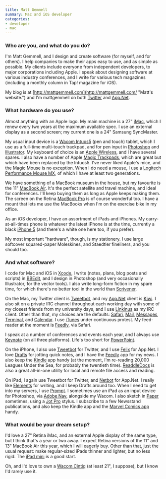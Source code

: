 ```yaml
---
title: Matt Gemmell
summary: Mac and iOS developer
categories:
- developer
- mac
---
```


### Who are you, and what do you do?

I'm Matt Gemmell, and I design and create software (for myself, and for others). I help companies to make their apps easy to use, and as simple as possible. My clients include everyone from independent developers, to major corporations including Apple. I speak about designing software at various industry conferences, and I write for various tech magazines (including a monthly column in Tap! magazine for iOS).

My blog is at [http://mattgemmell.com](http://mattgemmell.com/ "Matt's website.") and I'm mattgemmell on both [Twitter](https://twitter.com/mattgemmell "Matt on Twitter.") and [App.Net](https://alpha.app.net/mattgemmell "Matt on App.net.").

### What hardware do you use?

Almost anything with an Apple logo. My main machine is a 27" [iMac][], which I renew every two years at the maximum available spec. I use an external display as a second screen; my current one is a 24" Samsung SyncMaster.

My usual input device is a [Wacom Intuos5][intuos] (pen and touch) tablet, which I use as a full-time multi-touch trackpad, and for pen input in [Photoshop][] and [Illustrator][]. My keyboard of choice is an [Apple Wireless][keyboard], and I have several spares. I also have a number of Apple [Magic Trackpads][magic-trackpad], which are great but which have been replaced by the Intuos5. I've never liked Apple's mice, and the Magic Mouse is no exception. When I do need a mouse, I use a [Logitech Performance Mouse MX][performance-mouse-mx], of which I have at least two generations.

We have something of a MacBook museum in the house, but my favourite is the 11" [MacBook Air][macbook-air]. It's the perfect satellite and travel machine, and ideal for conferences. I'll keep buying them as long as Apple keeps making them. The screen on the Retina [MacBook Pro][macbook-pro] is of course wonderful too. I have a mount that lets me use the MacBooks when I'm on the exercise bike in my office.

As an iOS developer, I have an assortment of iPads and iPhones. My carry-at-all-times phone is whatever the latest iPhone is at the time, currently a black [iPhone 5][iphone-5] (and there's a white one here too, if you prefer).

My most important "hardware", though, is my stationery. I use large softcover squared-paper Moleskines, and Staedtler fineliners, and you should too.

### And what software?

I code for Mac and iOS in [Xcode][], I write (notes, plans, blog posts and scripts) in [BBEdit][], and I design in Photoshop (and very occasionally Illustrator, for the vector tools). I also write long-form fiction in my spare time, for which there's no better tool in the world than [Scrivener][].

On the Mac, my Twitter client is [Tweetbot][], and my [App.Net][] client is [Kiwi][]. I also sit on a private IRC channel throughout each working day with some of my closest friends from my university days, and I use [Linkinus][] as my IRC client. Other than that, my choices are the defaults: [Safari][], [Mail][], [Messages][], [Terminal][], and [Calendar][ical]. I use [iTunes][] under continuous protest. My feed-reader at the moment is [Feedly][], via Safari.

I speak at a number of conferences and events each year, and I always use [Keynote][] (on all three platforms). Life's too short for [PowerPoint][].

On the iPhone, I also use [Tweetbot][tweetbot-ios] for Twitter, and I use [Felix][felix-ios] for App.Net. I love [Drafts][drafts-ios] for jotting quick notes, and I have the [Feedly][feedly-ios] app for my news. I also keep the [Kindle][kindle-ios] app handy (at the moment, I'm re-reading 20,000 Leagues Under the Sea, for probably the twentieth time). [ReaddleDocs][documents-ios] is also a great all-in-one utility for local and remote file access and reading.

On iPad, I again use Tweetbot for Twitter, and [Netbot][netbot-ios] for App.Net. I really like [Elements][elements-ios] for writing, and I keep Drafts around too. When I need to get into my servers, I use [Prompt][prompt-ios]. I sometimes use an iPad as an input device for Photoshop, via [Adobe Nav][nav-ios], alongside my Wacom. I also sketch in [Paper][paper-ios] sometimes, using a [Jot Pro][jot-pro] stylus. I subscribe to a few Newsstand publications, and also keep the Kindle app and the [Marvel Comics app][marvel-comics-ios] handy.

### What would be your dream setup?

I'd love a 27" Retina iMac, and an external Apple display of the same type, but I think that's a year or two away. I expect Retina versions of the 11" and 13" MacBook Air this year, which I will eagerly buy. Other than that, just the usual request: make regular-sized iPads thinner and lighter, but no less rigid. The [iPad mini][ipad-mini] is a good start.

Oh, and I'd love to own a [Wacom Cintiq][cintiq] (at least 21", I suppose), but I know I'd rarely use it.

[app.net]: https://app.net "A social network."
[bbedit]: http://www.barebones.com/products/bbedit/ "A text editor for the Mac."
[cintiq]: https://www.wacom.com/en/us/cintiq "A computer screen you can draw on."
[documents-ios]: https://readdle.com/products/documents/ "A document/media viewing app."
[drafts-ios]: https://agiletortoise.com/drafts/ "A note taking app."
[elements-ios]: https://itunes.apple.com/us/app/elements-for-dropbox-markdown/id382752422 "A text editor app with support for DropBox and Markdown."
[feedly-ios]: https://itunes.apple.com/us/app/feedly/id396069556 "An app for the feed reading service."
[feedly]: https://feedly.com/ "A feed reader."
[felix-ios]: https://directory.app.net/app/46/felix/ "An App.net client app."
[ical]: https://en.wikipedia.org/wiki/Calendar_(Apple) "The calendar software included with macOS."
[illustrator]: https://www.adobe.com/products/illustrator.html "A vector graphics editor."
[imac]: https://www.apple.com/imac/ "An all-in-one computer."
[intuos]: https://www.wacom.com/en-us/products/pen-tablets/intuos "A pen tablet."
[ipad-mini]: https://www.apple.com/ipad-mini/ "A 7.9 inch tablet device."
[iphone-5]: https://en.wikipedia.org/wiki/IPhone_5 "A smartphone."
[itunes]: https://www.apple.com/itunes/ "A jukebox application and online store."
[jot-pro]: https://www.adonit.net/jot/pro/ "A fine-tip stylus."
[keyboard]: https://www.apple.com/keyboard/ "The keyboard."
[keynote]: https://www.apple.com/keynote/ "Presentation software for the Mac."
[kindle-ios]: https://itunes.apple.com/gb/app/kindle/id302584613 "An iPhone app for accessing Kindle content from Amazon."
[kiwi]: https://kiwi-app.net/ "An App.net client for the Mac."
[linkinus]: https://en.wikipedia.org/wiki/Linkinus "An IRC client for Mac OS X."
[macbook-air]: https://www.apple.com/macbook-air/ "A very thin laptop."
[macbook-pro]: https://www.apple.com/macbook-pro/ "A laptop."
[magic-trackpad]: https://en.wikipedia.org/wiki/Magic_Trackpad "A trackpad for desktop machines."
[mail]: https://en.wikipedia.org/wiki/Mail_(application) "The default Mac OS X mail client."
[marvel-comics-ios]: https://itunes.apple.com/us/app/marvel-comics/id350027738 "A comic reading app."
[messages]: https://en.wikipedia.org/wiki/Messages_(application) "A chat client for Mac."
[nav-ios]: https://itunes.apple.com/us/app/adobe-nav-for-photoshop/id426614130 "A helper app for Photoshop."
[netbot-ios]: https://www.imore.com/netbot-iphone-and-ipad-review "An App.net client app."
[paper-ios]: https://www.fiftythree.com/paper "A notebook/drawing app."
[performance-mouse-mx]: https://www.logitech.com/en-us/product/performance-mouse-mx "A wireless laser mouse."
[photoshop]: https://www.adobe.com/products/photoshop.html "A bitmap image editor."
[powerpoint]: https://products.office.com/en-us/powerpoint "Presentation software."
[prompt-ios]: https://itunes.apple.com/us/app/prompt/id421507115 "An SSH client for iOS."
[safari]: https://www.apple.com/safari/ "A fast web browser."
[scrivener]: http://literatureandlatte.com/scrivener.php "A Mac text editor aimed at writers."
[terminal]: https://en.wikipedia.org/wiki/Terminal_(OS_X) "A console application included with Mac OS X."
[tweetbot-ios]: https://tapbots.com/tweetbot/ "A Twitter client for iOS."
[tweetbot]: https://tapbots.com/tweetbot/mac/ "A Twitter client for the Mac."
[xcode]: https://en.wikipedia.org/wiki/Xcode "An IDE for Mac developers."

